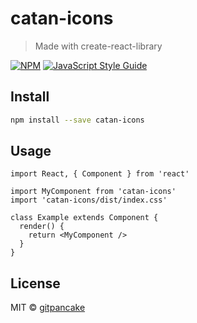 # catan-icons

> Made with create-react-library

[![NPM](https://img.shields.io/npm/v/catan-icons.svg)](https://www.npmjs.com/package/catan-icons) [![JavaScript Style Guide](https://img.shields.io/badge/code_style-standard-brightgreen.svg)](https://standardjs.com)

## Install

```bash
npm install --save catan-icons
```

## Usage

```tsx
import React, { Component } from 'react'

import MyComponent from 'catan-icons'
import 'catan-icons/dist/index.css'

class Example extends Component {
  render() {
    return <MyComponent />
  }
}
```

## License

MIT © [gitpancake](https://github.com/gitpancake)
